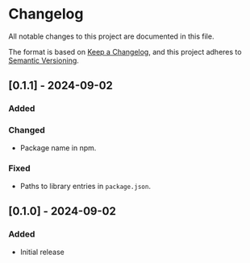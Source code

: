 # Changelog

All notable changes to this project are documented in this file.

The format is based on [Keep a Changelog](https://keepachangelog.com/en/1.0.0/),
and this project adheres to [Semantic Versioning](https://semver.org/spec/v2.0.0.html).

## [0.1.1] - 2024-09-02

### Added

### Changed
- Package name in npm.

### Fixed
- Paths to library entries in `package.json`.

## [0.1.0] - 2024-09-02
### Added
- Initial release
